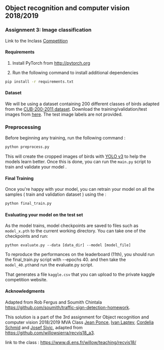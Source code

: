 
## Object recognition and computer vision 2018/2019

### Assignment 3: Image classification 

Link to the Inclass [Competition](https://www.kaggle.com/c/mva-recvis-2018)

#### Requirements
1. Install PyTorch from http://pytorch.org

2. Run the following command to install additional dependencies

```bash
pip install -r requirements.txt
```

#### Dataset
We will be using a dataset containing 200 different classes of birds adapted from the [CUB-200-2011 dataset](http://www.vision.caltech.edu/visipedia/CUB-200-2011.html).
Download the training/validation/test images from [here](https://www.di.ens.fr/willow/teaching/recvis18/assignment3/bird_dataset.zip). The test image labels are not provided.

### Preprocessing 
Before beginning any training, run the following command :
```bash
python preprocess.py
```
This will create the cropped images of birds with [YOLO v3](https://github.com/eriklindernoren/PyTorch-YOLOv3) to help the models learn better. Once this is done, you can run the `main.py` script to train and validate your model .

#### Final Training 

Once you're happy with your model, you can retrain your model on all the samples ( train and validation dataset ) using the :
```bash
python final_train.py
```

#### Evaluating your model on the test set

As the model trains, model checkpoints are saved to files such as `model_x.pth` to the current working directory.
You can take one of the checkpoints and run:

```
python evaluate.py --data [data_dir] --model [model_file]
```

To reproduce the performances on the leaderboard (11th), you should run the final_train.py script with --epochs 40.
and then take the `model_40.pth`and run the evaluate.py script.

That generates a file `kaggle.csv` that you can upload to the private kaggle competition website.

#### Acknowledgments
Adapted from Rob Fergus and Soumith Chintala https://github.com/soumith/traffic-sign-detection-homework.

This solution is a part of the 3rd assignment for Object recognition and computer vision 2018/2019 MVA Class [Jean Ponce](https://www.di.ens.fr/~ponce/), [Ivan Laptev](https://www.di.ens.fr/~laptev/), [Cordelia Schmid](http://lear.inrialpes.fr/~schmid/) and [Josef Sivic](https://www.di.ens.fr/~josef/), adapted from https://github.com/willowsierra/recvis18_a3. 

link to the class : https://www.di.ens.fr/willow/teaching/recvis18/

